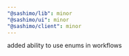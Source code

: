 ```yaml
---
"@sashimo/lib": minor
"@sashimo/ui": minor
"@sashimo/client": minor
---
```


added ability to use enums in workflows
